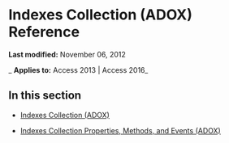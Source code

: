 
# Indexes Collection (ADOX) Reference

 **Last modified:** November 06, 2012

 _ **Applies to:** Access 2013 | Access 2016_

## In this section


- [Indexes Collection (ADOX)](ab04bdd1-7c4a-44cb-dfc6-add3a52f502f.md)
    
- [Indexes Collection Properties, Methods, and Events (ADOX)](46f3e51d-a7e8-60a0-9c54-d2228e9383b3.md)
    
